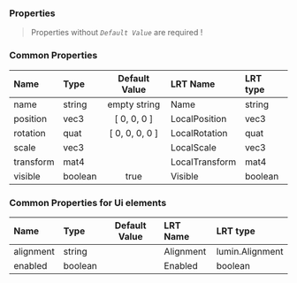 ### Properties

> Properties without _`Default Value`_ are required !

### Common Properties

| Name      | Type    | Default Value  | LRT Name       | LRT type |
| :-------- | :------ | :------------: | :------------- | :------- |
| name      | string  |  empty string  | Name           | string   |
| position  | vec3    |  [ 0, 0, 0 ]   | LocalPosition  | vec3     |
| rotation  | quat    | [ 0, 0, 0, 0 ] | LocalRotation  | quat     |
| scale     | vec3    |                | LocalScale     | vec3     |
| transform | mat4    |                | LocalTransform | mat4     |
| visible   | boolean |      true      | Visible        | boolean  |

### Common Properties for Ui elements

| Name      | Type    | Default Value | LRT Name  | LRT type        |
| :-------- | :------ | :-----------: | :-------- | :-------------- |
| alignment | string  |               | Alignment | lumin.Alignment |
| enabled   | boolean |               | Enabled   | boolean         |
